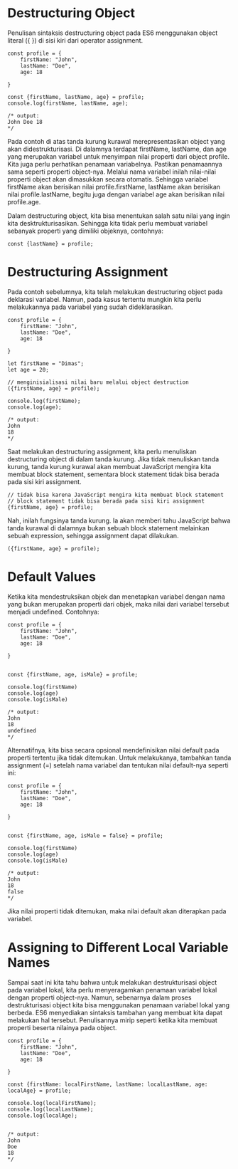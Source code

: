 # Destructuring Object

Penulisan sintaksis destructuring object pada ES6 menggunakan object literal ({  }) di sisi kiri
dari operator assignment.

```
const profile = {
    firstName: "John",
    lastName: "Doe",
    age: 18

}
 
const {firstName, lastName, age} = profile;
console.log(firstName, lastName, age);
 
/* output:
John Doe 18
*/
```

Pada contoh di atas tanda kurung kurawal merepresentasikan object yang akan didestrukturisasi. Di
dalamnya terdapat firstName, lastName, dan age yang merupakan variabel untuk menyimpan nilai
properti dari object profile. Kita juga perlu perhatikan penamaan variabelnya. Pastikan penamaannya
sama seperti properti object-nya. Melalui nama variabel inilah nilai-nilai properti object akan
dimasukkan secara otomatis. Sehingga variabel firstName akan berisikan nilai profile.firstName,
lastName akan berisikan nilai profile.lastName, begitu juga dengan variabel age akan berisikan
nilai profile.age.

Dalam destructuring object, kita bisa menentukan salah satu nilai yang ingin kita
desktrukturisasikan. Sehingga kita tidak perlu membuat variabel sebanyak properti yang dimiliki
objeknya, contohnya:

```
const {lastName} = profile;
```

# Destructuring Assignment

Pada contoh sebelumnya, kita telah melakukan destructuring object pada deklarasi variabel. Namun,
pada kasus tertentu mungkin kita perlu melakukannya pada variabel yang sudah dideklarasikan.

```
const profile = {
    firstName: "John",
    lastName: "Doe",
    age: 18

}
 
let firstName = "Dimas";
let age = 20;

// menginisialisasi nilai baru melalui object destruction
({firstName, age} = profile);
 
console.log(firstName);
console.log(age);
 
/* output:
John
18
*/
```

Saat melakukan destructuring assignment, kita perlu menuliskan destructuring object di dalam tanda
kurung. Jika tidak menuliskan tanda kurung, tanda kurung kurawal akan membuat JavaScript mengira
kita membuat block statement, sementara block statement tidak bisa berada pada sisi kiri
assignment.

```
// tidak bisa karena JavaScript mengira kita membuat block statement
// block statement tidak bisa berada pada sisi kiri assignment
{firstName, age} = profile;
```

Nah, inilah fungsinya tanda kurung. Ia akan memberi tahu JavaScript bahwa tanda kurawal di dalamnya
bukan sebuah block statement melainkan sebuah expression, sehingga assignment dapat dilakukan.

```
({firstName, age} = profile);
```

# Default Values

Ketika kita mendestruksikan objek dan menetapkan variabel dengan nama yang bukan merupakan properti
dari objek, maka nilai dari variabel tersebut menjadi undefined. Contohnya:

```
const profile = {
    firstName: "John",
    lastName: "Doe",
    age: 18

}
 
 
const {firstName, age, isMale} = profile;
 
console.log(firstName)
console.log(age)
console.log(isMale)
 
/* output:
John
18
undefined
*/
```

Alternatifnya, kita bisa secara opsional mendefinisikan nilai default pada properti tertentu jika
tidak ditemukan. Untuk melakukanya, tambahkan tanda assignment (=) setelah nama variabel dan
tentukan nilai default-nya seperti ini:

```
const profile = {
    firstName: "John",
    lastName: "Doe",
    age: 18

}
 
 
const {firstName, age, isMale = false} = profile;
 
console.log(firstName)
console.log(age)
console.log(isMale)
 
/* output:
John
18
false
*/
```

Jika nilai properti tidak ditemukan, maka nilai default akan diterapkan pada variabel.


# Assigning to Different Local Variable Names

Sampai saat ini kita tahu bahwa untuk melakukan destrukturisasi object pada variabel lokal, kita
perlu menyeragamkan penamaan variabel lokal dengan properti object-nya. Namun, sebenarnya dalam
proses destrukturisasi object kita bisa menggunakan penamaan variabel lokal yang berbeda. ES6
menyediakan sintaksis tambahan yang membuat kita dapat melakukan hal tersebut. Penulisannya mirip
seperti ketika kita membuat properti beserta nilainya pada object.

```
const profile = {
    firstName: "John",
    lastName: "Doe",
    age: 18

}
 
const {firstName: localFirstName, lastName: localLastName, age: localAge} = profile;

console.log(localFirstName);
console.log(localLastName);
console.log(localAge);
 
 
/* output:
John
Doe
18
*/
```






















